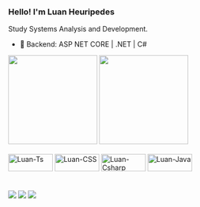 

### Hello! I'm Luan Heuripedes

Study Systems Analysis and Development.


- 🧮 Backend: ASP NET CORE | .NET | C#

<div>
  <img height="180em" src="https://github-readme-stats.vercel.app/api?username=luanheuripedes&theme=tokyonight&include_all_commits=true&count_private=true"/>
  <img height="180em" src="https://github-readme-stats.vercel.app/api/top-langs/?username=luanheuripedes&layout=compact&langs_count=16&theme=tokyonight"/>
</div>
  
<div style="display: inline_block"><br>
  <img align="center" alt="Luan-Ts" height="35" width="90" src="https://img.shields.io/badge/TypeScript-007ACC?style=for-the-badge&logo=typescript&logoColor=white">
  <img align="center" alt="Luan-CSS" height="35" width="90" src="https://img.shields.io/badge/CSS3-1572B6?style=for-the-badge&logo=css3&logoColor=white">
  <img align="center" alt="Luan-Csharp" height="35" width="90" src="https://img.shields.io/badge/C%23-239120?style=for-the-badge&logo=c-sharp&logoColor=white">
  <img align="center" alt="Luan-Java" height="35" width="90" src="https://img.shields.io/badge/Java-ED8B00?style=for-the-badge&logo=java&logoColor=white">
</div>

#

<div>
  <a href="https://www.instagram.com/luanelhombre" target="_blank"><img src="https://img.shields.io/badge/-Instagram-%23E4405F?style=for-the-badge&logo=instagram&logoColor=white" target="_blank"></a>
  <a href = "mailto:luanheuripedesmoreiradepaula@gmail.com"><img src="https://img.shields.io/badge/Gmail-D14836?style=for-the-badge&logo=gmail&logoColor=white" target="_blank"></a>
  <a href="https://www.linkedin.com/in/luan-heuripedes/" target="_blank"><img src="https://img.shields.io/badge/-LinkedIn-%230077B5?style=for-the-badge&logo=linkedin&logoColor=white" target="_blank"></a>   
</div>

